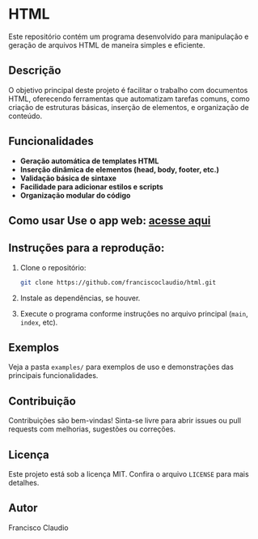 # HTML

Este repositório contém um programa desenvolvido para manipulação e geração de arquivos HTML de maneira simples e eficiente.

## Descrição

O objetivo principal deste projeto é facilitar o trabalho com documentos HTML, oferecendo ferramentas que automatizam tarefas comuns, como criação de estruturas básicas, inserção de elementos, e organização de conteúdo.

## Funcionalidades

- **Geração automática de templates HTML**
- **Inserção dinâmica de elementos (head, body, footer, etc.)**
- **Validação básica de sintaxe**
- **Facilidade para adicionar estilos e scripts**
- **Organização modular do código**

## Como usar Use o app web: [acesse aqui]( https://franciscoclaudio.github.io/html/Ferramentas_GA.html)

## Instruções para a reprodução:

1. Clone o repositório:
   ```bash
   git clone https://github.com/franciscoclaudio/html.git
   ```
   
2. Instale as dependências, se houver.
3. Execute o programa conforme instruções no arquivo principal (`main`, `index`, etc).

## Exemplos

Veja a pasta `examples/` para exemplos de uso e demonstrações das principais funcionalidades.

## Contribuição

Contribuições são bem-vindas! Sinta-se livre para abrir issues ou pull requests com melhorias, sugestões ou correções.

## Licença

Este projeto está sob a licença MIT. Confira o arquivo `LICENSE` para mais detalhes.

## Autor

Francisco Claudio
